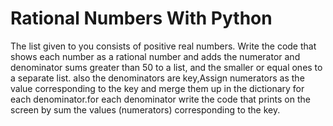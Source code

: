# Rational Numbers With Python
 The list given to you consists of positive real numbers. Write the code that shows each number as a rational number and adds the numerator and denominator sums greater than 50 to a list, and the smaller or equal ones to a separate list. also the denominators are key,Assign numerators as the value corresponding to the key and merge them up in the dictionary for each denominator.for each denominator write the code that prints on the screen by sum the values (numerators) corresponding to the key. 

